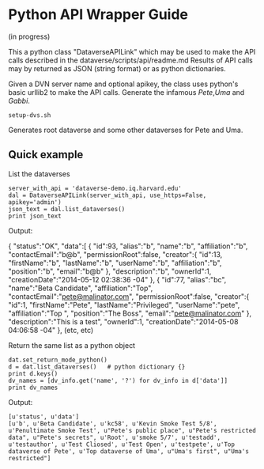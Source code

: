 # Python API Wrapper Guide

(in progress)

This a python class "DataverseAPILink" which may be used to make the API calls described in the dataverse/scripts/api/readme.md
Results of API calls may by returned as JSON (string format) or as python dictionaries.

Given a DVN server name and optional apikey, the class uses python's basic urllib2 to make the API calls.
Generate the infamous _Pete_,_Uma_ and _Gabbi_. 

	setup-dvs.sh

Generates root dataverse and some other dataverses for Pete and Uma.

## Quick example

List the dataverses
	
	server_with_api = 'dataverse-demo.iq.harvard.edu'
	dal = DataverseAPILink(server_with_api, use_https=False, apikey='admin')
    json_text = dal.list_dataverses()
    print json_text

Output: 

{
    "status":"OK",
    "data":[
        {
            "id":93,
            "alias":"b",
            "name":"b",
            "affiliation":"b",
            "contactEmail":"b@b",
            "permissionRoot":false,
            "creator":{
                "id":13,
                "firstName":"b",
                "lastName":"b",
                "userName":"b",
                "affiliation":"b",
                "position":"b",
                "email":"b@b"
            },
            "description":"b",
            "ownerId":1,
            "creationDate":"2014-05-12 02:38:36 -04"
        },
        {
            "id":77,
            "alias":"bc",
            "name":"Beta Candidate",
            "affiliation":"Top",
            "contactEmail":"pete@malinator.com",
            "permissionRoot":false,
            "creator":{
                "id":1,
                "firstName":"Pete",
                "lastName":"Privileged",
                "userName":"pete",
                "affiliation":"Top ",
                "position":"The Boss",
                "email":"pete@malinator.com"
            },
            "description":"This is a test",
            "ownerId":1,
            "creationDate":"2014-05-08 04:06:58 -04"
        },
		(etc, etc)
	
Return the same list as a python object

	dat.set_return_mode_python()
	d = dat.list_dataverses()   # python dictionary {}
	print d.keys()
	dv_names = [dv_info.get('name', '?') for dv_info in d['data']]
	print dv_names

Output:

	[u'status', u'data']
	[u'b', u'Beta Candidate', u'kc58', u'Kevin Smoke Test 5/8', u'Penultimate Smoke Test', u"Pete's public place", u"Pete's restricted data", u"Pete's secrets", u'Root', u'smoke 5/7', u'testadd', u'testauthor', u'Test Cliosed', u'Test Open', u'testpete', u'Top dataverse of Pete', u'Top dataverse of Uma', u"Uma's first", u"Uma's restricted"]

